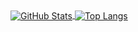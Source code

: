 <a href="https://github.com/luochen1990">
  <img align="center" alt="GitHub Stats" src="https://github-readme-stats.vercel.app/api?theme=blueberry&username=luochen1990&show_icons=true&include_all_commits=true" />
</a>
<a href="https://github.com/luochen1990">
  <img align="center" alt="Top Langs" src="https://github-readme-stats.vercel.app/api/top-langs/?theme=blueberry&username=luochen1990&langs_count=10" />
</a>

<!--
**luochen1990/luochen1990** is a ✨ _special_ ✨ repository because its `README.md` (this file) appears on your GitHub profile.


DOC: https://github.com/anuraghazra/github-readme-stats
Theme: https://github.com/anuraghazra/github-readme-stats/blob/master/themes/README.md

-->

